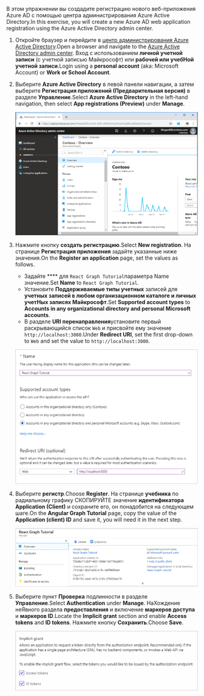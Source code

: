 <!-- markdownlint-disable MD002 MD041 -->

<span data-ttu-id="ad2e6-101">В этом упражнении вы создадите регистрацию нового веб-приложения Azure AD с помощью центра администрирования Azure Active Directory.</span><span class="sxs-lookup"><span data-stu-id="ad2e6-101">In this exercise, you will create a new Azure AD web application registration using the Azure Active Directory admin center.</span></span>

1. <span data-ttu-id="ad2e6-102">Откройте браузер и перейдите в [центр администрирования Azure Active Directory](https://aad.portal.azure.com).</span><span class="sxs-lookup"><span data-stu-id="ad2e6-102">Open a browser and navigate to the [Azure Active Directory admin center](https://aad.portal.azure.com).</span></span> <span data-ttu-id="ad2e6-103">Вход с использованием **личной учетной записи** (с учетной записью Майкрософт) или **рабочей или учебНой учетной записи**.</span><span class="sxs-lookup"><span data-stu-id="ad2e6-103">Login using a **personal account** (aka: Microsoft Account) or **Work or School Account**.</span></span>

1. <span data-ttu-id="ad2e6-104">Выберите **Azure Active Directory** в левой панели навигации, а затем выберите **Регистрация приложений (Предварительная версия)** в разделе **Управление**.</span><span class="sxs-lookup"><span data-stu-id="ad2e6-104">Select **Azure Active Directory** in the left-hand navigation, then select **App registrations (Preview)** under **Manage**.</span></span>

    ![<span data-ttu-id="ad2e6-105">Снимок экрана с регистрациями приложений</span><span class="sxs-lookup"><span data-stu-id="ad2e6-105">A screenshot of the App registrations</span></span> ](./images/aad-portal-app-registrations.png)

1. <span data-ttu-id="ad2e6-106">Нажмите кнопку **создать регистрацию**.</span><span class="sxs-lookup"><span data-stu-id="ad2e6-106">Select **New registration**.</span></span> <span data-ttu-id="ad2e6-107">На странице **Регистрация приложения** задайте указанные ниже значения.</span><span class="sxs-lookup"><span data-stu-id="ad2e6-107">On the **Register an application** page, set the values as follows.</span></span>

    - <span data-ttu-id="ad2e6-108">Задайте \*\*\*\* для `React Graph Tutorial`параметра Name значение.</span><span class="sxs-lookup"><span data-stu-id="ad2e6-108">Set **Name** to `React Graph Tutorial`.</span></span>
    - <span data-ttu-id="ad2e6-109">Установите **Поддерживаемые типы учетных** записей для **учетных записей в любом организационном каталоге и личных учетНых записях Майкрософт**.</span><span class="sxs-lookup"><span data-stu-id="ad2e6-109">Set **Supported account types** to **Accounts in any organizational directory and personal Microsoft accounts**.</span></span>
    - <span data-ttu-id="ad2e6-110">В разделе **URI перенаправления**установите первый раскрывающийся список `Web` и присвойте ему значение `http://localhost:3000`.</span><span class="sxs-lookup"><span data-stu-id="ad2e6-110">Under **Redirect URI**, set the first drop-down to `Web` and set the value to `http://localhost:3000`.</span></span>

    ![Снимок страницы "регистрация приложения"](./images/aad-register-an-app.png)

1. <span data-ttu-id="ad2e6-112">Выберите **регистр**.</span><span class="sxs-lookup"><span data-stu-id="ad2e6-112">Choose **Register**.</span></span> <span data-ttu-id="ad2e6-113">На странице **учебника** по радиальному графику СКОПИРУЙТЕ значение **идентификатора Application (Client)** и сохраните его, он понадобится на следующем шаге.</span><span class="sxs-lookup"><span data-stu-id="ad2e6-113">On the **Angular Graph Tutorial** page, copy the value of the **Application (client) ID** and save it, you will need it in the next step.</span></span>

    ![Снимок экрана с ИДЕНТИФИКАТОРом приложения для новой регистрации приложения](./images/aad-application-id.png)

1. <span data-ttu-id="ad2e6-115">Выберите пункт **Проверка** подлинности в разделе **Управление**.</span><span class="sxs-lookup"><span data-stu-id="ad2e6-115">Select **Authentication** under **Manage**.</span></span> <span data-ttu-id="ad2e6-116">НаХождение неЯвного раздела **предоставления** и включение **маркеров доступа** и **маркеров ID**.</span><span class="sxs-lookup"><span data-stu-id="ad2e6-116">Locate the **Implicit grant** section and enable **Access tokens** and **ID tokens**.</span></span> <span data-ttu-id="ad2e6-117">Нажмите кнопку **Сохранить**.</span><span class="sxs-lookup"><span data-stu-id="ad2e6-117">Choose **Save**.</span></span>

    ![Снимок экрана с неЯвным разделом предоставления](./images/aad-implicit-grant.png)
